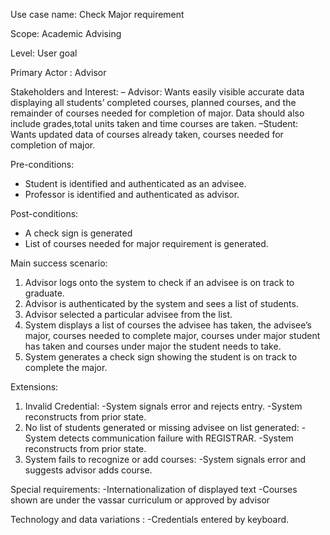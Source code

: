 
Use case name:  Check Major requirement

Scope: Academic Advising

Level: User goal

Primary Actor : Advisor

Stakeholders and Interest:
– Advisor: Wants easily visible accurate data displaying all students’ completed courses, planned courses, and the remainder of courses needed for completion of major. Data should also include grades,total units taken and time courses are taken.
–Student: Wants updated data of courses already taken, courses needed for completion of major.

Pre-conditions:
- Student is identified and authenticated as an advisee.
- Professor is identified and authenticated as advisor.

Post-conditions:
- A check sign is generated
- List of courses needed for major requirement is generated.

Main success scenario:
1. Advisor logs onto the system to check if an advisee is on track to graduate.
2. Advisor is authenticated by the system and sees a list of students.
3. Advisor selected a particular advisee from the list.
4. System displays a list of courses the advisee has taken, the advisee’s major, courses  needed to complete major, courses under major student has taken and courses under major the student needs to take.
5. System generates a check sign showing the student is on track to complete the major.

Extensions:
1) Invalid Credential:
   -System signals error and rejects entry.
   -System reconstructs from prior state.
2) No list of students generated or missing advisee on list generated:
   -System detects communication failure with REGISTRAR.
   -System reconstructs from prior state.
4) System fails to recognize or add courses:
   -System signals error and suggests advisor adds course.

Special requirements:
-Internationalization of displayed text
-Courses shown are under the vassar curriculum or approved by advisor

Technology and data variations :
-Credentials entered by keyboard.

